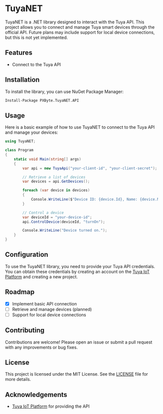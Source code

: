 # TuyaNET

TuyaNET is a .NET library designed to interact with the Tuya API. This project allows you to connect and manage Tuya
smart devices through the official API. Future plans may include support for local device connections, but this is not
yet implemented.

## Features

- Connect to the Tuya API

## Installation

To install the library, you can use NuGet Package Manager:

```bash
Install-Package PXByte.TuyaNET.API
```

## Usage

Here is a basic example of how to use TuyaNET to connect to the Tuya API and manage your devices:

```csharp
using TuyaNET;

class Program
{
    static void Main(string[] args)
    {
        var api = new TuyaApi("your-client-id", "your-client-secret");

        // Retrieve a list of devices
        var devices = api.GetDevices();

        foreach (var device in devices)
        {
            Console.WriteLine($"Device ID: {device.Id}, Name: {device.Name}");
        }

        // Control a device
        var deviceId = "your-device-id";
        api.ControlDevice(deviceId, "turnOn");

        Console.WriteLine("Device turned on.");
    }
}
```

## Configuration

To use the TuyaNET library, you need to provide your Tuya API credentials. You can obtain these credentials by creating
an account on the [Tuya IoT Platform](https://iot.tuya.com/) and creating a new project.

## Roadmap

- [x] Implement basic API connection
- [ ] Retrieve and manage devices (planned)
- [ ] Support for local device connections

## Contributing

Contributions are welcome! Please open an issue or submit a pull request with any improvements or bug fixes.

## License

This project is licensed under the MIT License. See the [LICENSE](LICENSE) file for more details.

## Acknowledgements

- [Tuya IoT Platform](https://iot.tuya.com/) for providing the API
